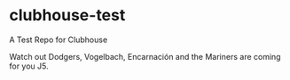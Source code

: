 # clubhouse-test
A Test Repo for Clubhouse

Watch out Dodgers, Vogelbach, Encarnación and the Mariners are coming for you J5.